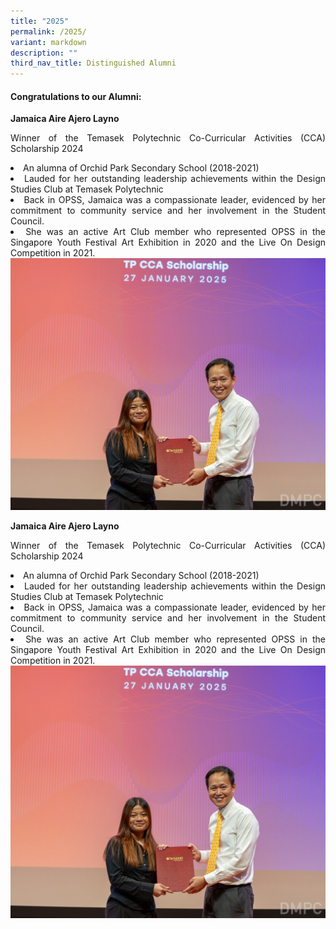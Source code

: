 ```yaml
---
title: "2025"
permalink: /2025/
variant: markdown
description: ""
third_nav_title: Distinguished Alumni
---
```

<div align="justify">

<h4>Congratulations to our Alumni:</h4>
	
<p><strong>Jamaica Aire Ajero Layno</strong></p>
<p>Winner of the Temasek Polytechnic Co-Curricular Activities (CCA) Scholarship 2024</p>
<li>An alumna of Orchid Park Secondary School (2018-2021)</li>
<li>Lauded for her outstanding leadership achievements within the Design Studies Club at Temasek Polytechnic</li>
<li>Back in OPSS, Jamaica was a compassionate leader, evidenced by her commitment to community service and her involvement in the Student Council.</li>
<li>She was an active Art Club member who represented OPSS in the Singapore Youth Festival Art Exhibition in 2020 and the Live On Design Competition in 2021.</li>
<img src="/images/Achievements/Alumni/Jamaica.jpg">

<p><strong>Jamaica Aire Ajero Layno</strong></p>
<p>Winner of the Temasek Polytechnic Co-Curricular Activities (CCA) Scholarship 2024</p>
<li>An alumna of Orchid Park Secondary School (2018-2021)</li>
<li>Lauded for her outstanding leadership achievements within the Design Studies Club at Temasek Polytechnic</li>
<li>Back in OPSS, Jamaica was a compassionate leader, evidenced by her commitment to community service and her involvement in the Student Council.</li>
<li>She was an active Art Club member who represented OPSS in the Singapore Youth Festival Art Exhibition in 2020 and the Live On Design Competition in 2021.</li>
<img src="/images/Achievements/Alumni/Jamaica.jpg">
	
</div>